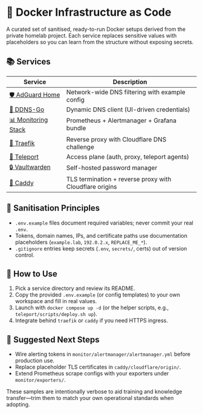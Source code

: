 # 🐳 Docker Infrastructure as Code

A curated set of sanitised, ready-to-run Docker setups derived from the private homelab project. Each service replaces sensitive values with placeholders so you can learn from the structure without exposing secrets.

## 📚 Services

| Service | Description |
|---------|-------------|
| [🛡️ AdGuard Home](./adguard-home/) | Network-wide DNS filtering with example config |
| [🔄 DDNS-Go](./ddns-go/) | Dynamic DNS client (UI-driven credentials) |
| [📊 Monitoring Stack](./monitor/) | Prometheus + Alertmanager + Grafana bundle |
| [🔄 Traefik](./traefik/) | Reverse proxy with Cloudflare DNS challenge |
| [🔐 Teleport](./teleport/) | Access plane (auth, proxy, teleport agents) |
| [🔒 Vaultwarden](./vaultwarden/) | Self-hosted password manager |
| [📝 Caddy](./caddy/) | TLS termination + reverse proxy with Cloudflare origins |

## 🔐 Sanitisation Principles

- `.env.example` files document required variables; never commit your real `.env`.
- Tokens, domain names, IPs, and certificate paths use documentation placeholders (`example.lab`, `192.0.2.x`, `REPLACE_ME_*`).
- `.gitignore` entries keep secrets (`.env`, `secrets/`, certs) out of version control.

## 🚀 How to Use

1. Pick a service directory and review its README.
2. Copy the provided `.env.example` (or config templates) to your own workspace and fill in real values.
3. Launch with `docker compose up -d` (or the helper scripts, e.g., `teleport/scripts/deploy.sh up`).
4. Integrate behind `traefik` or `caddy` if you need HTTPS ingress.

## 🧪 Suggested Next Steps

- Wire alerting tokens in `monitor/alertmanager/alertmanager.yml` before production use.
- Replace placeholder TLS certificates in `caddy/cloudflare/origin/`.
- Extend Prometheus scrape configs with your exporters under `monitor/exporters/`.

These samples are intentionally verbose to aid training and knowledge transfer—trim them to match your own operational standards when adopting.
